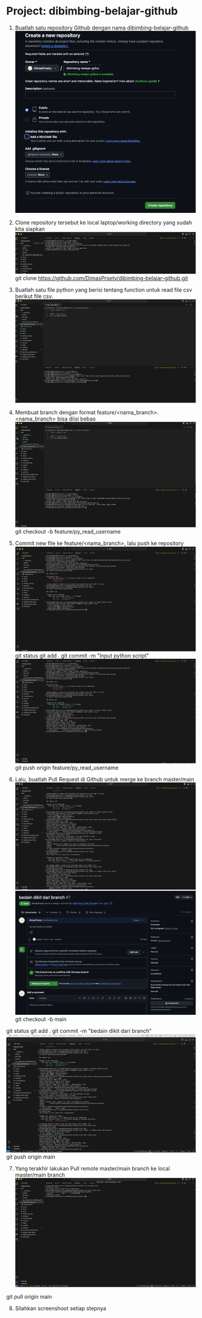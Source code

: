 # Project: dibimbing-belajar-github

1. Buatlah satu repository Github dengan nama dibimbing-belajar-github
![alt text](<Step 1 - Buat repo github.png>)

2. Clone repository tersebut ke local laptop/working directory yang sudah kita siapkan
![alt text](<Step 2 - clone repo.png>)
git clone https://github.com/DimasPrsety/dibimbing-belajar-github.git

3. Buatlah satu file python yang berisi tentang function untuk read file csv berikut file csv.
![alt text](<Step 3 - Buat py.png>)

4. Membuat branch dengan format feature/<nama_branch>. <nama_branch> bisa diisi bebas
![alt text](<Step 4 - Buat feature:py_read_username.png>)
git checkout -b feature/py_read_username


5. Commit new file ke feature/<nama_branch>, lalu push ke repository
![alt text](<Step 5 - Commit file.png>)
git status
git add .
git commit -m "Input python script"
![alt text](<Step 5 - Push repo.png>)
git push origin feature/py_read_username

6. Lalu, buatlah Pull Request di Github untuk merge ke branch master/main
![alt text](<Step 6 - Buat main utk pull request.png>)
![alt text](<Step 6 - Pull repo.png>)
git checkout -b main
<!-- nambahin satu line di python dan main branch biar bisa pull request -->
git status
git add . 
git commit -m "bedain dikit dari branch"
![alt text](<Step 6 - Push main to git repo.png>)
git push origin main

7. Yang terakhir lakukan Pull remote master/main branch ke local master/main branch
![alt text](<Step 7 - Pull local main.png>)
<!-- pull request -->
git pull origin main

8. Silahkan screenshoot setiap stepnya
<!-- adding readme.md file -->


